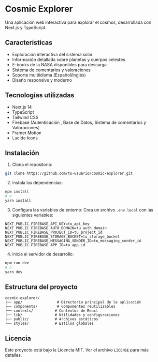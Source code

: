 # Cosmic Explorer

Una aplicación web interactiva para explorar el cosmos, desarrollada con Next.js y TypeScript.

## Características

- Exploración interactiva del sistema solar
- Información detallada sobre planetas y cuerpos celestes
- E-books de la NASA disponibles para descarga
- Sistema de comentarios y valoraciones
- Soporte multiidioma (Español/Inglés)
- Diseño responsive y moderno

## Tecnologías utilizadas

- Next.js 14
- TypeScript
- Tailwind CSS
- Firebase (Autenticación , Base de Datos, Sistema de comentarios y Valoraciones)
- Framer Motion
- Lucide Icons

## Instalación

1. Clona el repositorio:
```bash
git clone https://github.com/tu-usuario/cosmic-explorer.git
```

2. Instala las dependencias:
```bash
npm install
# o
yarn install 
```

3. Configura las variables de entorno:
Crea un archivo `.env.local` con las siguientes variables:
```
NEXT_PUBLIC_FIREBASE_API_KEY=tu_api_key
NEXT_PUBLIC_FIREBASE_AUTH_DOMAIN=tu_auth_domain
NEXT_PUBLIC_FIREBASE_PROJECT_ID=tu_project_id
NEXT_PUBLIC_FIREBASE_STORAGE_BUCKET=tu_storage_bucket
NEXT_PUBLIC_FIREBASE_MESSAGING_SENDER_ID=tu_messaging_sender_id
NEXT_PUBLIC_FIREBASE_APP_ID=tu_app_id
```

4. Inicia el servidor de desarrollo:
```bash
npm run dev
# o
yarn dev
```

## Estructura del proyecto

```
cosmic-explorer/
├── app/                # Directorio principal de la aplicación
├── components/         # Componentes reutilizables
├── contexts/          # Contextos de React
├── lib/               # Utilidades y configuraciones
├── public/            # Archivos estáticos
└── styles/            # Estilos globales
```

## Licencia

Este proyecto está bajo la Licencia MIT. Ver el archivo `LICENSE` para más detalles.
